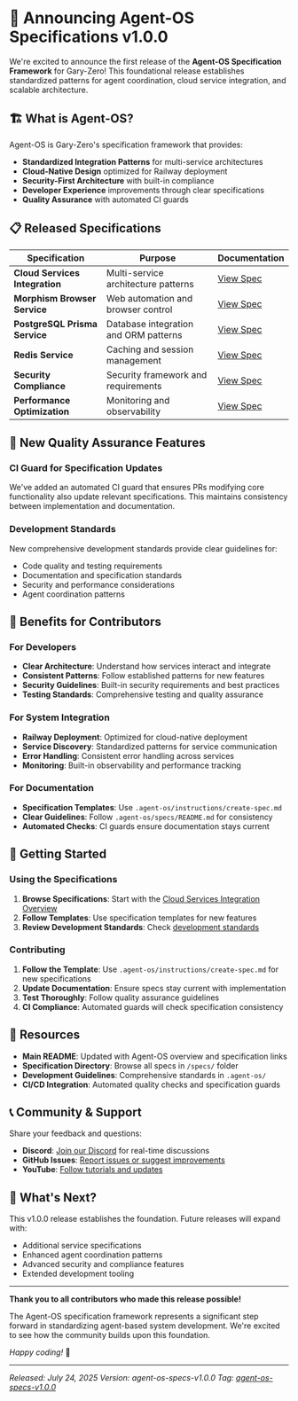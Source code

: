 # 🎉 Announcing Agent-OS Specifications v1.0.0

We're excited to announce the first release of the **Agent-OS Specification Framework** for Gary-Zero! This foundational release establishes standardized patterns for agent coordination, cloud service integration, and scalable architecture.

## 🏗️ What is Agent-OS?

Agent-OS is Gary-Zero's specification framework that provides:
- **Standardized Integration Patterns** for multi-service architectures
- **Cloud-Native Design** optimized for Railway deployment
- **Security-First Architecture** with built-in compliance
- **Developer Experience** improvements through clear specifications
- **Quality Assurance** with automated CI guards

## 📋 Released Specifications

| Specification | Purpose | Documentation |
|---------------|---------|---------------|
| **Cloud Services Integration** | Multi-service architecture patterns | [View Spec](../specs/cloud_services_integration_overview.md) |
| **Morphism Browser Service** | Web automation and browser control | [View Spec](../specs/morphism_service_spec.md) |
| **PostgreSQL Prisma Service** | Database integration and ORM patterns | [View Spec](../specs/postgresql_prisma_service_spec.md) |
| **Redis Service** | Caching and session management | [View Spec](../specs/redis_service_spec.md) |
| **Security Compliance** | Security framework and requirements | [View Spec](../specs/security_compliance_requirements.md) |
| **Performance Optimization** | Monitoring and observability | [View Spec](../specs/performance_optimization_observability_spec.md) |

## 🚦 New Quality Assurance Features

### CI Guard for Specification Updates
We've added an automated CI guard that ensures PRs modifying core functionality also update relevant specifications. This maintains consistency between implementation and documentation.

### Development Standards
New comprehensive development standards provide clear guidelines for:
- Code quality and testing requirements
- Documentation and specification standards
- Security and performance considerations
- Agent coordination patterns

## 🎯 Benefits for Contributors

### For Developers
- **Clear Architecture**: Understand how services interact and integrate
- **Consistent Patterns**: Follow established patterns for new features
- **Security Guidelines**: Built-in security requirements and best practices
- **Testing Standards**: Comprehensive testing and quality assurance

### For System Integration
- **Railway Deployment**: Optimized for cloud-native deployment
- **Service Discovery**: Standardized patterns for service communication
- **Error Handling**: Consistent error handling across services
- **Monitoring**: Built-in observability and performance tracking

### For Documentation
- **Specification Templates**: Use `.agent-os/instructions/create-spec.md`
- **Clear Guidelines**: Follow `.agent-os/specs/README.md` for consistency
- **Automated Checks**: CI guards ensure documentation stays current

## 🚀 Getting Started

### Using the Specifications
1. **Browse Specifications**: Start with the [Cloud Services Integration Overview](../specs/cloud_services_integration_overview.md)
2. **Follow Templates**: Use specification templates for new features
3. **Review Development Standards**: Check [development standards](../.agent-os/development-standards/DEVELOPMENT_STANDARDS.md)

### Contributing
1. **Follow the Template**: Use `.agent-os/instructions/create-spec.md` for new specifications
2. **Update Documentation**: Ensure specs stay current with implementation
3. **Test Thoroughly**: Follow quality assurance guidelines
4. **CI Compliance**: Automated guards will check specification consistency

## 🔗 Resources

- **Main README**: Updated with Agent-OS overview and specification links
- **Specification Directory**: Browse all specs in `/specs/` folder
- **Development Guidelines**: Comprehensive standards in `.agent-os/`
- **CI/CD Integration**: Automated quality checks and specification guards

## 📞 Community & Support

Share your feedback and questions:

- **Discord**: [Join our Discord](https://discord.gg/B8KZKNsPpj) for real-time discussions
- **GitHub Issues**: [Report issues or suggest improvements](https://github.com/frdel/gary-zero/issues)
- **YouTube**: [Follow tutorials and updates](https://www.youtube.com/@AgentZeroFW)

## 🎊 What's Next?

This v1.0.0 release establishes the foundation. Future releases will expand with:
- Additional service specifications
- Enhanced agent coordination patterns
- Advanced security and compliance features
- Extended development tooling

---

**Thank you to all contributors who made this release possible!**

The Agent-OS specification framework represents a significant step forward in standardizing agent-based system development. We're excited to see how the community builds upon this foundation.

*Happy coding!* 🚀

---

*Released: July 24, 2025*
*Version: agent-os-specs-v1.0.0*
*Tag: [agent-os-specs-v1.0.0](https://github.com/frdel/gary-zero/releases/tag/agent-os-specs-v1.0.0)*
